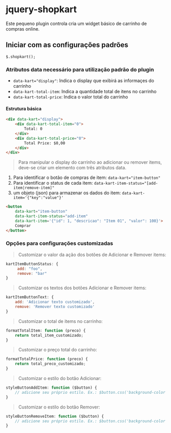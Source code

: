 # jquery-shopkart
Este pequeno plugin controla cria um widget básico de carrinho de compras online.

## Iniciar com as configurações padrões
```$.shopkart();```

### Atributos data necessário para utilização padrão do plugin
- ```data-kart="display"```: Indica o display que exibirá as informaçes do carrinho
- ```data-kart-total-item```: Indica a quantidade total de itens no carrinho
- ```data-kart-total-price```: Indica o valor total do carrinho

#### Estrutura básica
```html
<div data-kart="display">
    <div data-kart-total-item="0">
        Total: 0
    </div>
    <div data-kart-total-price="0">
        Total Price: $0,00
    </div>
</div>
```

> Para manipular o display do carrinho ao adicionar ou remover items, deve-se criar um elemento com três atributos data.
1. Para identificar o botão de compras de item: ```data-kart="item-button"```
2. Para identificar o status de cada item: ```data-kart-item-status="[add-item|remove-item]"```
4. um objeto (json) para armazenar os dados do item: ```data-kart-item='{"key":"value"}'```
```html
<button
    data-kart="item-button"
    data-kart-item-status="add-item"
    data-kart-item='{"id": 1, "descricao": "Item 01", "valor": 100}'>
    Comprar
</button>
```

### Opções para configurações customizadas
> Customizar o valor da ação dos botões de Adicionar e Remover items:
```javascript
kartItemButtonStatus: {
     add: "foo",
     remove: "bar"
}
```
> Customizar os textos dos botões Adicionar e Remover items:
```javascript
kartItemButtonText: {
    add: 'Adicionar texto customizado',
    remove: 'Remover texto customizado'
}
```

> Customizar o total de items no carrinho:
```javascript
formatTotalItem: function (preco) {
    return total_item_customizado;
}
```

> Customizar o preço total do carrinho:
```javascript
formatTotalPrice: function (preco) {
    return total_preco_customizado;
}
```

> Customizar o estilo do botão Adicionar:
```javascript
styleButtonAddItem: function ($button) {
    // adicione seu próprio estilo. Ex.: $button.css('background-color': "black")
}
```

> Customizar o estilo do botão Remover:
```javascript
styleButtonRemoveItem: function ($button) {
    // adicione seu próprio estilo. Ex.: $button.css('background-color': "grey")
}
```
